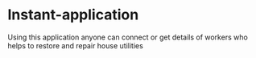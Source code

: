 # Instant-application
Using this application anyone can connect or get details of workers who helps to restore and repair house utilities
